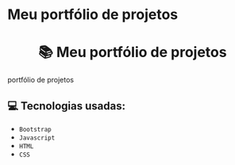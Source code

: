 # Meu portfólio de projetos
<h1 align="center">
  📚 Meu portfólio de projetos
</h1>

portfólio de projetos

## :computer: Tecnologias usadas:

- `Bootstrap`
- `Javascript`
- `HTML`
- `CSS`
